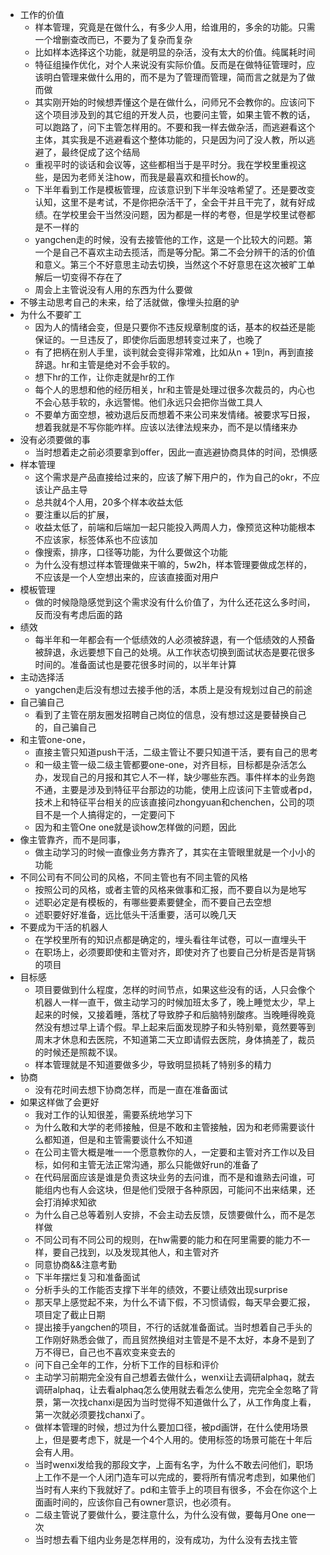 * 工作的价值
  * 样本管理，究竟是在做什么，有多少人用，给谁用的，多余的功能。只需一个增删查改而已，不要为了复杂而复杂
  * 比如样本选择这个功能，就是明显的杂活，没有太大的价值。纯属耗时间
  * 特征组操作优化，对个人来说没有实际价值。反而是在做特征管理时，应该明白管理来做什么用的，而不是为了管理而管理，简而言之就是为了做而做
  * 其实刚开始的时候想弄懂这个是在做什么，问师兄不会教你的。应该问下这个项目涉及到的其它组的开发人员，也要问主管，如果主管不教的话，可以跑路了，问下主管怎样用的。不要和我一样去做杂活，而逃避看这个主体，其实我是不逃避看这个整体功能的，只是因为问了没人教，所以逃避了，最终促成了这个结局
  * 重视平时的谈话和会议等，这些都相当于是平时分。我在学校里重视这些，是因为老师关注how，而我是最喜欢和擅长how的。
  * 下半年看到工作是模板管理，应该意识到下半年没啥希望了。还是要改变认知，这里不是考试，不是你把杂活干了，全会干并且干完了，就有好成绩。在学校里会干当然没问题，因为都是一样的考卷，但是学校里试卷都是不一样的
  * yangchen走的时候，没有去接管他的工作，这是一个比较大的问题。第一个是自己不喜欢主动去揽活，而是等分配。第二不会分辨干的活的价值和意义。第三个不好意思主动去切换，当然这个不好意思在这次被旷工单解后一切变得不存在了
  * 周会上主管说没有人用的东西为什么要做
* 不够主动思考自己的未来，给了活就做，像埋头拉磨的驴
* 为什么不要旷工
  * 因为人的情绪会变，但是只要你不违反规章制度的话，基本的权益还是能保证的。一旦违反了，即使你后面思想转变过来了，也晚了
  * 有了把柄在别人手里，谈判就会变得非常难，比如从n + 1到n，再到直接辞退。hr和主管是绝对不会手软的。
  * 想下hr的工作，让你走就是hr的工作
  * 每个人的思想和他的经历相关，hr和主管是处理过很多次裁员的，内心也不会心慈手软的，永远警惕。他们永远只会把你当做工具人
  * 不要单方面空想，被劝退后反而想着不来公司来发情绪。被要求写日报，想着我就是不写你能咋样。应该以法律法规来办，而不是以情绪来办
* 没有必须要做的事
  * 当时想着走之前必须要拿到offer，因此一直逃避协商具体的时间，恐惧感
* 样本管理
  * 这个需求是产品直接给过来的，应该了解下用户的，作为自己的okr，不应该让产品主导
  * 总共就4个人用，20多个样本收益太低
  * 要注重以后的扩展，
  * 收益太低了，前端和后端加一起只能投入两周人力，像预览这种功能根本不应该家，标签体系也不应该加
  * 像搜索，排序，口径等功能，为什么要做这个功能
  * 为什么没有想过样本管理做来干嘛的，5w2h，样本管理要做成怎样的，不应该是一个人空想出来的，应该直接面对用户
* 模板管理
  * 做的时候隐隐感觉到这个需求没有什么价值了，为什么还花这么多时间，反而没有考虑后面的路
* 绩效
  * 每半年和一年都会有一个低绩效的人必须被辞退，有一个低绩效的人预备被辞退，永远要想下自己的处境。从工作状态切换到面试状态是要花很多时间的。准备面试也是要花很多时间的，以半年计算
* 主动选择活
  * yangchen走后没有想过去接手他的活，本质上是没有规划过自己的前途
* 自己骗自己
  * 看到了主管在朋友圈发招聘自己岗位的信息，没有想过这是要替换自己的，自己骗自己
* 和主管one-one，
  * 直接主管只知道push干活，二级主管让不要只知道干活，要有自己的思考
  * 和一级主管一级二级主管都要one-one，对齐目标，目标都是杂活怎么办，发现自己的月报和其它人不一样，缺少哪些东西。事件样本的业务跑不通，主要是涉及到特征平台那边的功能，使用上应该问下主管或者pd，技术上和特征平台相关的应该直接问zhongyuan和chenchen，公司的项目不是一个人搞得定的，一定要问下
  * 因为和主管One one就是谈how怎样做的问题，因此
* 像主管靠齐，而不是同事，
  * 做主动学习的时候一直像业务方靠齐了，其实在主管眼里就是一个小小的功能
* 不同公司有不同公司的风格，不同主管也有不同主管的风格
  * 按照公司的风格，或者主管的风格来做事和汇报，而不要自以为是地写
  * 述职必定是有模板的，有哪些要素要健全，而不要自己去空想
  * 述职要好好准备，远比低头干活重要，活可以晚几天
* 不要成为干活的机器人
  * 在学校里所有的知识点都是确定的，埋头看往年试卷，可以一直埋头干
  * 在职场上，必须要即使和主管对齐，即使对齐了也要自己分析是否是背锅的项目
* 目标感
  * 项目要做到什么程度，怎样的时间节点，如果这些没有的话，人只会像个机器人一样一直干，做主动学习的时候加班太多了，晚上睡觉太少，早上起来的时候，又接着睡，落枕了导致脖子和后脑特别酸疼。当晚睡得晚竟然没有想过早上请个假。早上起来后面发现脖子和头特别晕，竟然要等到周末才休息和去医院，不知道第二天立即请假去医院，身体搞差了，裁员的时候还是照裁不误。
  * 样本管理就是不知道要做多少，导致明显损耗了特别多的精力
* 协商
  * 没有花时间去想下协商怎样，而是一直在准备面试
* 如果这样做了会更好
  * 我对工作的认知很差，需要系统地学习下
  * 为什么敢和大学的老师接触，但是不敢和主管接触，因为和老师需要谈什么都知道，但是和主管需要谈什么不知道
  * 在公司主管大概是唯一一个愿意教你的人，一定要和主管对齐工作以及目标，如何和主管无法正常沟通，那么只能做好run的准备了
  * 在代码层面应该是谁是负责这块业务的去问谁，而不是和谁熟去问谁，可能组内也有人会这块，但是他们受限于各种原因，可能问不出来结果，还会打消掉求知欲
  * 为什么自己总等着别人安排，不会主动去反馈，反馈要做什么，而不是怎样做
  * 不同公司有不同公司的规则，在hw需要的能力和在阿里需要的能力不一样，要自己找到，以及发现其他人，和主管对齐
  * 同意协商&&注意考勤
  * 下半年摆烂复习和准备面试
  * 分析手头的工作能否支撑下半年的绩效，不要让绩效出现surprise
  * 那天早上感觉起不来，为什么不请下假，不习惯请假，每天早会要汇报，项目定了截止日期
  * 提出接手yangchen的项目，不行的话就准备面试。当时想着自己手头的工作刚好熟悉会做了，而且贸然换组对主管是不是不太好，本身不是到了万不得已，自己也不喜欢变来变去的
  * 问下自己全年的工作，分析下工作的目标和评价
  * 主动学习前期完全没有自己想着去做什么，wenxi让去调研alphaq，就去调研alphaq，让去看alphaq怎么使用就去看怎么使用，完完全全忽略了背景，第一次找chanxi是因为当时觉得不知道做什么了，从工作角度上看，第一次就必须要找chanxi了。
  * 做样本管理的时候，想过为什么要加口径，被pd画饼，在什么使用场景上，但是要考虑下，就是一个4个人用的。使用标签的场景可能在十年后会有人用。
  * 当时wenxi发给我的那段文字，上面有名字，为什么不敢去问他们，职场上工作不是一个人闭门造车可以完成的，要将所有情况考虑到，如果他们当时有人来约下我就好了。pd和主管手上的项目有很多，不会在你这个上面画时间的，应该你自己有owner意识，也必须有。
  * 二级主管说了要做什么，要注意什么，为什么没有做，要每月One one一次
  * 当时想去看下组内业务是怎样用的，没有成功，为什么没有去找主管